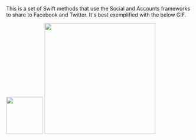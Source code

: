 This is a set of Swift methods that use the Social and Accounts frameworks to share to Facebook and Twitter. It's best exemplified with the below GIF.

<img src="http://i.imgur.com/Im0CJEX.png" width="100">

<img src="http://i.imgur.com/ukdXpC6.gif" width="300">
